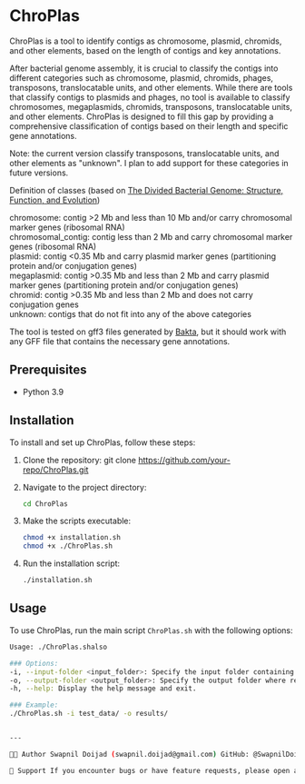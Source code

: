 # ChroPlas
ChroPlas is a tool to identify contigs as chromosome, plasmid, chromids, and other elements, based on the length of contigs and key annotations. 

After bacterial genome assembly, it is crucial to classify the contigs into different categories such as chromosome, plasmid, chromids, phages, transposons, translocatable units, and other elements. While there are tools that classify contigs to plasmids and phages, no tool is available to classify chromosomes, megaplasmids, chromids, transposons, translocatable units, and other elements. ChroPlas is designed to fill this gap by providing a comprehensive classification of contigs based on their length and specific gene annotations.

Note: the current version classify transposons, translocatable units, and other elements as "unknown". I plan to add support for these categories in future versions.

Definition of classes (based on [The Divided Bacterial Genome: Structure, Function, and Evolution](https://journals.asm.org/doi/10.1128/mmbr.00019-17))

chromosome: contig >2 Mb and less than 10 Mb and/or carry chromosomal marker genes (ribosomal RNA)  
chromosomal_contig: contig less than 2 Mb and carry chromosomal marker genes (ribosomal RNA)  
plasmid: contig <0.35 Mb and carry plasmid marker genes (partitioning protein and/or conjugation genes)  
megaplasmid: contig >0.35 Mb and less than 2 Mb and carry plasmid marker genes (partitioning protein and/or conjugation genes)  
chromid: contig >0.35 Mb and less than 2 Mb and does not carry conjugation genes  
unknown: contigs that do not fit into any of the above categories  

The tool is tested on gff3 files generated by [Bakta](https://github.com/oschwengers/bakta), but it should work with any GFF file that contains the necessary gene annotations.

## Prerequisites
- Python 3.9

## Installation
To install and set up ChroPlas, follow these steps:

1. Clone the repository:
   git clone https://github.com/your-repo/ChroPlas.git
2. Navigate to the project directory:
   ```bash
   cd ChroPlas
   ```
3. Make the scripts executable:
   ```bash
   chmod +x installation.sh
   chmod +x ./ChroPlas.sh
   ```

4. Run the installation script:
   ```bash
   ./installation.sh
   ```

## Usage
To use ChroPlas, run the main script `ChroPlas.sh` with the following options:

```bash
Usage: ./ChroPlas.shalso 

### Options:
-i, --input-folder <input_folder>: Specify the input folder containing GFF files.
-o, --output-folder <output_folder>: Specify the output folder where results will be stored.
-h, --help: Display the help message and exit.

### Example:
./ChroPlas.sh -i test_data/ -o results/


---

🧑‍💻 Author Swapnil Doijad (swapnil.doijad@gmail.com) GitHub: @SwapnilDoijad

🙋 Support If you encounter bugs or have feature requests, please open an issue.